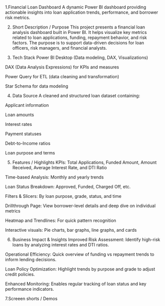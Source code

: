 1.Financial Loan Dashboard
A dynamic Power BI dashboard providing actionable insights into loan application trends, performance, and borrower risk metrics.

2. Short Description / Purpose
This project presents a financial loan analysis dashboard built in Power BI. It helps visualize key metrics related to loan applications, funding, repayment behavior, and risk factors. The purpose is to support data-driven decisions for loan officers, risk managers, and financial analysts.

3. Tech Stack
Power BI Desktop (Data modeling, DAX, Visualizations)

DAX (Data Analysis Expressions) for KPIs and measures

Power Query for ETL (data cleaning and transformation)

Star Schema for data modeling

4. Data Source
A cleaned and structured loan dataset containing:

Applicant information

Loan amounts

Interest rates

Payment statuses

Debt-to-Income ratios

Loan purpose and terms

5. Features / Highlights
 KPIs: Total Applications, Funded Amount, Amount Received, Average Interest Rate, and DTI Ratio

 Time-based Analysis: Monthly and yearly trends

 Loan Status Breakdown: Approved, Funded, Charged Off, etc.

 Filters & Slicers: By loan purpose, grade, status, and time

 Drillthrough Page: View borrower-level details and deep dive on individual metrics

 Heatmap and Trendlines: For quick pattern recognition

 Interactive visuals: Pie charts, bar graphs, line graphs, and cards

6. Business Impact & Insights
Improved Risk Assessment: Identify high-risk loans by analyzing interest rates and DTI ratios.

Operational Efficiency: Quick overview of funding vs repayment trends to inform lending decisions.

Loan Policy Optimization: Highlight trends by purpose and grade to adjust credit policies.

Enhanced Monitoring: Enables regular tracking of loan status and key performance indicators.

7.Screeen shorts / Demos





